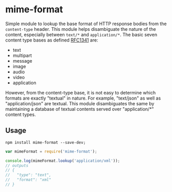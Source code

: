 # mime-format

Simple module to lookup the base format of HTTP response bodies from the `content-type` header. This module helps disambiguate the nature of the content, especially between `text/*` and `application/*`. The basic seven content type bases as defined [RFC1341](https://www.w3.org/Protocols/rfc1341/4_Content-Type.html) are:

- text
- multipart
- message
- image
- audio
- video
- application

However, from the content-type base, it is not easy to determine which formats are exactly "textual" in nature. For example, "text/json" as well as "application/json" are textual. This module disambiguates the same by maintaining a database of textual contents served over "application/*" content types.

## Usage

```terminal
npm install mime-format --save-dev;
```

```javascript
var mimeFormat = require('mime-format');

console.log(mimeFormat.lookup('application/xml'));
// outputs
// {
//   "type": "text",
//   "format": "xml"
// }
```

